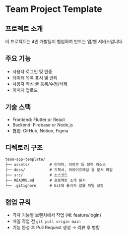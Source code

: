 
# Team Project Template

## 프로젝트 소개
이 프로젝트는 4인 개발팀이 협업하여 만드는 앱/웹 서비스입니다.

## 주요 기능
- 사용자 로그인 및 인증
- 데이터 목록 표시 및 관리
- 사용자 작성 글 등록/수정/삭제
- 이미지 업로드

## 기술 스택
- Frontend: Flutter or React
- Backend: Firebase or Node.js
- 협업: GitHub, Notion, Figma

## 디렉토리 구조
```
team-app-template/
├── assets/         # 이미지, 아이콘 등 정적 리소스
├── docs/           # 기획서, 와이어프레임 등 문서 파일
├── src/            # 소스코드
├── README.md       # 프로젝트 소개 문서
└── .gitignore      # Git에 올리지 않을 파일 설정
```

## 협업 규칙
- 각자 기능별 브랜치에서 작업 (예: feature/login)
- 매일 작업 전 `git pull origin main`
- 기능 완성 후 Pull Request 생성 → 리뷰 후 병합
